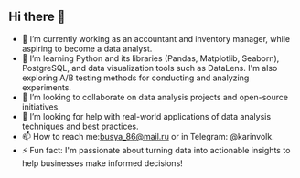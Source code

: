 ## Hi there 👋

- 🔭 I’m currently working as an accountant and inventory manager, while aspiring to become a data analyst.
- 🌱 I’m learning Python and its libraries (Pandas, Matplotlib, Seaborn), PostgreSQL, and data visualization tools such as DataLens. I'm also exploring A/B testing methods for conducting and analyzing experiments.
- 👯 I’m looking to collaborate on data analysis projects and open-source initiatives.
- 🤔 I’m looking for help with real-world applications of data analysis techniques and best practices.
- 📫 How to reach me:busya_86@mail.ru or in Telegram: @karinvolk.
- ⚡ Fun fact: I'm passionate about turning data into actionable insights to help businesses make informed decisions!
